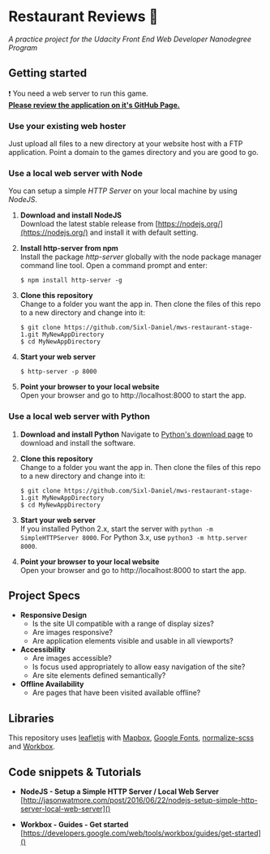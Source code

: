 # Restaurant Reviews :stew:
*A practice project for the Udacity Front End Web Developer Nanodegree Program*

## Getting started
:exclamation: You need a web server to run this game.  
[**Please review the application on it's GitHub Page.**](https://sixl-daniel.github.io/mws-restaurant-stage-1/)

### Use your existing web hoster
Just upload all files to a new directory at your website host with a FTP application. Point a domain to the games directory and you are good to go.

### Use a local web server with Node
You can setup a simple *HTTP Server* on your local machine by using *NodeJS*.

1. **Download and install NodeJS**  
Download the latest stable release from [https://nodejs.org/](https://nodejs.org/) and install it with default setting.

2. **Install http-server from npm**  
Install the package *http-server* globally with the node package manager command line tool. Open a command prompt and enter:
    ```
    $ npm install http-server -g
    ```
3. **Clone this repository**  
Change to a folder you want the app in. Then clone the files of this repo to a new directory and change into it:
    ```
    $ git clone https://github.com/Sixl-Daniel/mws-restaurant-stage-1.git MyNewAppDirectory
    $ cd MyNewAppDirectory
    ```
3. **Start your web server**
    ```
    $ http-server -p 8000
    ```
5. **Point your browser to your local website**  
Open your browser and go to http://localhost:8000 to start the app.  

### Use a local web server with Python

1. **Download and install Python**
Navigate to [Python's download page](https://www.python.org/downloads/) to download and install the software.

2. **Clone this repository**  
Change to a folder you want the app in. Then clone the files of this repo to a new directory and change into it:
    ```
    $ git clone https://github.com/Sixl-Daniel/mws-restaurant-stage-1.git MyNewAppDirectory
    $ cd MyNewAppDirectory
    ```
3. **Start your web server**  
If you installed Python 2.x, start the server with `python -m SimpleHTTPServer 8000`. For Python 3.x, use `python3 -m http.server 8000`.

5. **Point your browser to your local website**  
Open your browser and go to http://localhost:8000 to start the app.  

## Project Specs
- **Responsive Design**
    - Is the site UI compatible with a range of display sizes?
    - Are images responsive?
    - Are application elements visible and usable in all viewports?
- **Accessibility**
    - Are images accessible?
    - Is focus used appropriately to allow easy navigation of the site?
    - Are site elements defined semantically?
- **Offline Availability**
    - Are pages that have been visited available offline?

## Libraries
This repository uses [leafletjs](https://leafletjs.com/) with [Mapbox](https://www.mapbox.com/), [Google Fonts](https://fonts.google.com/), [normalize-scss](https://github.com/JohnAlbin/normalize-scss) and [Workbox](https://developers.google.com/web/tools/workbox/).

## Code snippets & Tutorials

- **NodeJS - Setup a Simple HTTP Server / Local Web Server**  
[http://jasonwatmore.com/post/2016/06/22/nodejs-setup-simple-http-server-local-web-server]()

- **Workbox - Guides - Get started**  
[https://developers.google.com/web/tools/workbox/guides/get-started]()